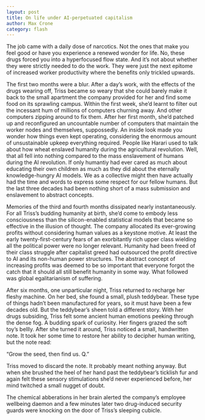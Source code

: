 ```yaml
---
layout: post
title: On life under AI-perpetuated capitalism
author: Max Crone
category: flash
---
```

The job came with a daily dose of narcotics. Not the ones that make you feel good or have you experience a renewed wonder for life. No, these drugs forced you into a hyperfocused flow state. And it’s not about whether they were strictly needed to do the work. They were just the next epitome of increased worker productivity where the benefits only trickled upwards.

The first two months were a blur. After a day’s work, with the effects of the drugs wearing off, Triss became so weary that she could barely make it back to the small apartment the company provided for her and find some food on its sprawling campus. Within the first week, she’d learnt to filter out the incessant hum of millions of computers churning away. And other computers zipping around to fix them. After her first month, she’d patched up and reconfigured an uncountable number of computers that maintain the worker nodes and themselves, suppossedly. An inside look made you wonder how things even kept operating, considering the enormous amount of unsustainable upkeep everything required. People like Harari used to talk about how wheat enslaved humanity during the agricultural revolution. Well, that all fell into nothing compared to the mass enslavement of humans during the AI revolution. If only humantiy had ever cared as much about educating their own children as much as they did about the eternally knowledge-hungry AI models. We as a collective might then have actually had the time and words to express some respect for our fellow humans. But the last three decades had been nothing short of a mass submission and enslavement to abstract concepts.

Memories of the third and fourth months dissipated nearly instantaneously. For all Triss’s budding humanity at birth, she’d come to embody less consciousness than the silicon-enabled statistical models that became so effective in the illusion of thought. The company allocated its ever-growing profits without considering human values as a keystone motive. At least the early twenty-first-century fears of an exorbitantly rich upper class wielding all the political power were no longer relevant. Humanity had been freed of their class struggle after capitalist greed had outsourced the profit directive to AI and its non-human power structures. The abstract concept of increasing profits was deemed to be so important that everyone forgot the catch that it should all still benefit humanity in some way. What followed was global egalitarianism of suffering.

After six months, one unparticular night, Triss returned to recharge her fleshy machine. On her bed, she found a small, plush teddybear. These type of things hadn’t been manufactured for years, so it must have been a few decades old. But the teddybear’s sheen told a different story. With her drugs subsiding, Triss felt some ancient human emotions peeking through the dense fog. A budding spark of curiosity. Her fingers grazed the soft toy’s bellly. After she turned it around, Triss noticed a small, handwritten note. It took her some time to restore her ability to decipher human writing, but the note read:

“Grow the seed, then find us. Q.”

Triss moved to discard the note. It probably meant nothing anyway. But when she brushed the heel of her hand past the teddybear’s ticklish fur and again felt these sensory stimulations she’d never experienced before, her mind twitched a small nugget of doubt.

The chemical abberations in her brain alerted the company’s employee wellbeing daemon and a few minutes later two drug-induced security guards were knocking on the door of Triss’s sleeping cubicle.
